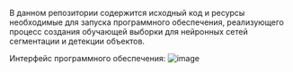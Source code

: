 В данном репозитории содержится исходный код и ресурсы необходимые для запуска программного обеспечения,
реализующего процесс создания обучающей выборки для нейронных сетей сегментации и детекции объектов.







Интерфейс программного обеспечения:
![image](https://github.com/Siyra-24-lin/Diplom/assets/91084294/c2539a08-47f3-4f8a-ac47-d172f98b027b)
